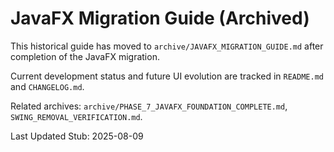 # JavaFX Migration Guide (Archived)

This historical guide has moved to `archive/JAVAFX_MIGRATION_GUIDE.md` after completion of the JavaFX migration.

Current development status and future UI evolution are tracked in `README.md` and `CHANGELOG.md`.

Related archives: `archive/PHASE_7_JAVAFX_FOUNDATION_COMPLETE.md`, `SWING_REMOVAL_VERIFICATION.md`.

Last Updated Stub: 2025-08-09

